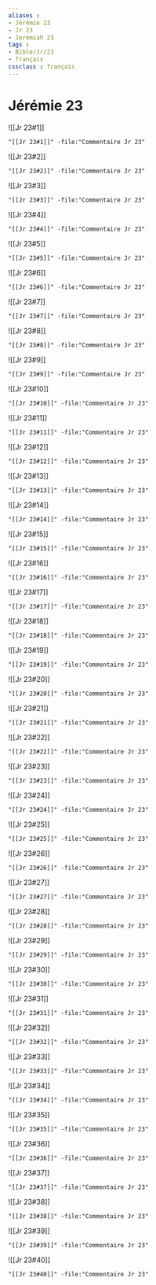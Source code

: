 ```yaml
---
aliases : 
- Jérémie 23
- Jr 23
- Jeremiah 23
tags : 
- Bible/Jr/23
- français
cssclass : français
---
```


# Jérémie 23

![[Jr 23#1]]

```query
"[[Jr 23#1]]" -file:"Commentaire Jr 23"
```

![[Jr 23#2]]

```query
"[[Jr 23#2]]" -file:"Commentaire Jr 23"
```

![[Jr 23#3]]

```query
"[[Jr 23#3]]" -file:"Commentaire Jr 23"
```

![[Jr 23#4]]

```query
"[[Jr 23#4]]" -file:"Commentaire Jr 23"
```

![[Jr 23#5]]

```query
"[[Jr 23#5]]" -file:"Commentaire Jr 23"
```

![[Jr 23#6]]

```query
"[[Jr 23#6]]" -file:"Commentaire Jr 23"
```

![[Jr 23#7]]

```query
"[[Jr 23#7]]" -file:"Commentaire Jr 23"
```

![[Jr 23#8]]

```query
"[[Jr 23#8]]" -file:"Commentaire Jr 23"
```

![[Jr 23#9]]

```query
"[[Jr 23#9]]" -file:"Commentaire Jr 23"
```

![[Jr 23#10]]

```query
"[[Jr 23#10]]" -file:"Commentaire Jr 23"
```

![[Jr 23#11]]

```query
"[[Jr 23#11]]" -file:"Commentaire Jr 23"
```

![[Jr 23#12]]

```query
"[[Jr 23#12]]" -file:"Commentaire Jr 23"
```

![[Jr 23#13]]

```query
"[[Jr 23#13]]" -file:"Commentaire Jr 23"
```

![[Jr 23#14]]

```query
"[[Jr 23#14]]" -file:"Commentaire Jr 23"
```

![[Jr 23#15]]

```query
"[[Jr 23#15]]" -file:"Commentaire Jr 23"
```

![[Jr 23#16]]

```query
"[[Jr 23#16]]" -file:"Commentaire Jr 23"
```

![[Jr 23#17]]

```query
"[[Jr 23#17]]" -file:"Commentaire Jr 23"
```

![[Jr 23#18]]

```query
"[[Jr 23#18]]" -file:"Commentaire Jr 23"
```

![[Jr 23#19]]

```query
"[[Jr 23#19]]" -file:"Commentaire Jr 23"
```

![[Jr 23#20]]

```query
"[[Jr 23#20]]" -file:"Commentaire Jr 23"
```

![[Jr 23#21]]

```query
"[[Jr 23#21]]" -file:"Commentaire Jr 23"
```

![[Jr 23#22]]

```query
"[[Jr 23#22]]" -file:"Commentaire Jr 23"
```

![[Jr 23#23]]

```query
"[[Jr 23#23]]" -file:"Commentaire Jr 23"
```

![[Jr 23#24]]

```query
"[[Jr 23#24]]" -file:"Commentaire Jr 23"
```

![[Jr 23#25]]

```query
"[[Jr 23#25]]" -file:"Commentaire Jr 23"
```

![[Jr 23#26]]

```query
"[[Jr 23#26]]" -file:"Commentaire Jr 23"
```

![[Jr 23#27]]

```query
"[[Jr 23#27]]" -file:"Commentaire Jr 23"
```

![[Jr 23#28]]

```query
"[[Jr 23#28]]" -file:"Commentaire Jr 23"
```

![[Jr 23#29]]

```query
"[[Jr 23#29]]" -file:"Commentaire Jr 23"
```

![[Jr 23#30]]

```query
"[[Jr 23#30]]" -file:"Commentaire Jr 23"
```

![[Jr 23#31]]

```query
"[[Jr 23#31]]" -file:"Commentaire Jr 23"
```

![[Jr 23#32]]

```query
"[[Jr 23#32]]" -file:"Commentaire Jr 23"
```

![[Jr 23#33]]

```query
"[[Jr 23#33]]" -file:"Commentaire Jr 23"
```

![[Jr 23#34]]

```query
"[[Jr 23#34]]" -file:"Commentaire Jr 23"
```

![[Jr 23#35]]

```query
"[[Jr 23#35]]" -file:"Commentaire Jr 23"
```

![[Jr 23#36]]

```query
"[[Jr 23#36]]" -file:"Commentaire Jr 23"
```

![[Jr 23#37]]

```query
"[[Jr 23#37]]" -file:"Commentaire Jr 23"
```

![[Jr 23#38]]

```query
"[[Jr 23#38]]" -file:"Commentaire Jr 23"
```

![[Jr 23#39]]

```query
"[[Jr 23#39]]" -file:"Commentaire Jr 23"
```

![[Jr 23#40]]

```query
"[[Jr 23#40]]" -file:"Commentaire Jr 23"
```

